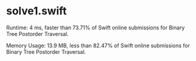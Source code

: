 # solve1.swift

Runtime: 4 ms, faster than 73.71% of Swift online submissions for Binary Tree Postorder Traversal.

Memory Usage: 13.9 MB, less than 82.47% of Swift online submissions for Binary Tree Postorder Traversal.
